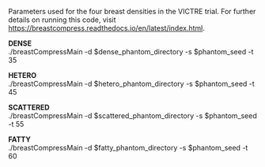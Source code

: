 Parameters used for the four breast densities in the VICTRE trial. For further details on running this code, visit https://breastcompress.readthedocs.io/en/latest/index.html.

**DENSE**\
./breastCompressMain -d $dense_phantom_directory -s $phantom_seed -t 35


**HETERO**\
./breastCompressMain -d $hetero_phantom_directory -s $phantom_seed -t 45


**SCATTERED**\
./breastCompressMain -d $scattered_phantom_directory -s $phantom_seed -t 55


**FATTY**\
./breastCompressMain -d $fatty_phantom_directory -s $phantom_seed -t 60
